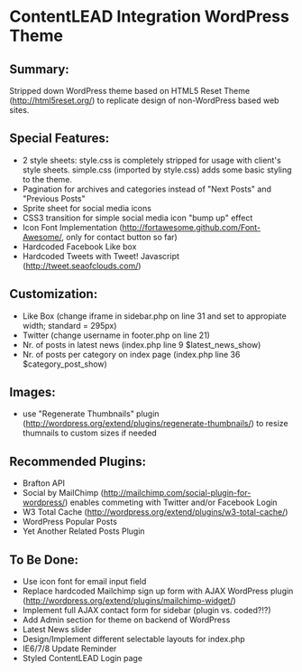 #  ContentLEAD Integration WordPress Theme

## Summary:

Stripped down WordPress theme based on HTML5 Reset Theme (http://html5reset.org/) to replicate design of non-WordPress based web sites.

## Special Features:

- 2 style sheets: style.css is completely stripped for usage with client's style sheets. simple.css (imported by style.css) adds some basic styling to the theme.
- Pagination for archives and categories instead of "Next Posts" and "Previous Posts"
- Sprite sheet for social media icons
- CSS3 transition for simple social media icon "bump up" effect
- Icon Font Implementation (http://fortawesome.github.com/Font-Awesome/, only for contact button so far)
- Hardcoded Facebook Like box 
- Hardcoded Tweets with Tweet! Javascript (http://tweet.seaofclouds.com/)
                                                                        
## Customization:
- Like Box (change iframe in sidebar.php on line 31 and set to appropiate width; standard = 295px)
- Twitter (change username in footer.php on line 21)
- Nr. of posts in latest news (index.php line 9 $latest_news_show)
- Nr. of posts per category on index page (index.php line 36 $category_post_show)

## Images:
- use "Regenerate Thumbnails" plugin (http://wordpress.org/extend/plugins/regenerate-thumbnails/) to resize thumnails to custom sizes if needed 

## Recommended Plugins:
- Brafton API
- Social by MailChimp (http://mailchimp.com/social-plugin-for-wordpress/) enables commeting with Twitter and/or Facebook Login
- W3 Total Cache (http://wordpress.org/extend/plugins/w3-total-cache/)
- WordPress Popular Posts
- Yet Another Related Posts Plugin


## To Be Done:
- Use icon font for email input field
- Replace hardcoded Mailchimp sign up form with AJAX WordPress plugin (http://wordpress.org/extend/plugins/mailchimp-widget/)
- Implement full AJAX contact form for sidebar (plugin vs. coded?!?)
- Add Admin section for theme on backend of WordPress
- Latest News slider
- Design/Implement different selectable layouts for index.php
- IE6/7/8 Update Reminder
- Styled ContentLEAD Login page